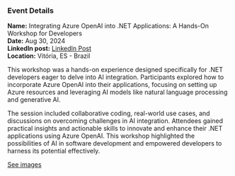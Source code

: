 ### Event Details

**Name:** Integrating Azure OpenAI into .NET Applications: A Hands-On Workshop for Developers  
**Date:** Aug 30, 2024  
**LinkedIn post:** [LinkedIn Post](https://www.linkedin.com/posts/tallesvaliatti_hoje-tive-o-prazer-de-conduzir-um-workshop-activity-7235352783338561536-LERA?utm_source=share&utm_medium=member_desktop)  
**Location:** Vitória, ES - Brazil

This workshop was a hands-on experience designed specifically for .NET developers eager to delve into AI integration. Participants explored how to incorporate Azure OpenAI into their applications, focusing on setting up Azure resources and leveraging AI models like natural language processing and generative AI.

The session included collaborative coding, real-world use cases, and discussions on overcoming challenges in AI integration. Attendees gained practical insights and actionable skills to innovate and enhance their .NET applications using Azure OpenAI. This workshop highlighted the possibilities of AI in software development and empowered developers to harness its potential effectively.

[See images](https://github.com/TallesValiatti/Community-Contributions-15-08-2024-16-12-2024/tree/main/Events/AHandsOnWorkshopforDevelopers/Images)